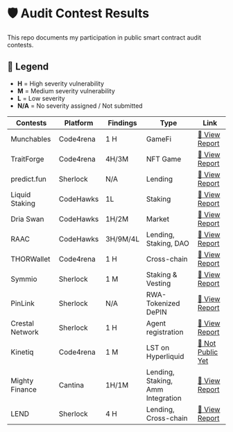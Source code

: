 # 🛡️ Audit Contest Results
This repo documents my participation in public smart contract audit contests.

## 🔎 Legend

- **H** = High severity vulnerability  
- **M** = Medium severity vulnerability  
- **L** = Low severity 
- **N/A** = No severity assigned / Not submitted

| Contests | Platform | Findings | Type | Link |
| ------   | -------- | ---------| ---- | ---- |
| Munchables | Code4rena | 1 H | GameFi | [📃 View Report ](https://code4rena.com/reports/2024-07-munchables) | 
| TraitForge | Code4rena | 4H/3M | NFT Game | [📃 View Report ](https://code4rena.com/reports/2024-07-traitforge) |
| predict.fun | Sherlock | N/A | Lending | [📃 View Report ](https://code4rena.com/reports/2024-07-munchables) |
| Liquid Staking | CodeHawks | 1L | Staking | [📃 View Report ](https://codehawks.cyfrin.io/c/2024-09-stakelink/results?lt=contest&page=1&sc=reward&sj=reward&t=report) |
| Dria Swan | CodeHawks | 1H/2M | Market | [📃 View Report ](https://codehawks.cyfrin.io/c/2024-10-swan-dria/results?lt=contest&page=1&sc=reward&sj=reward&t=report) |
| RAAC | CodeHawks | 3H/9M/4L | Lending, Staking, DAO | [📃 View Report ](https://codehawks.cyfrin.io/c/2025-02-raac/results?lt=contest&page=1&sc=reward&sj=reward&t=report) |
| THORWallet | Code4rena | 1 H | Cross-chain | [📃 View Report ](https://code4rena.com/reports/2025-02-thorwallet) |
| Symmio | Sherlock | 1 M | Staking & Vesting | [📃 View Report ](https://audits.sherlock.xyz/contests/838/report) |
| PinLink | Sherlock | N/A | RWA-Tokenized DePIN | [📃 View Report ](https://audits.sherlock.xyz/contests/852) |
| Crestal Network | Sherlock | 1 H | Agent registration | [📃 View Report ](https://audits.sherlock.xyz/contests/755/report) |
| Kinetiq | Code4rena | 1 M | LST on Hyperliquid | [📃 Not Public Yet ]() |
| Mighty Finance | Cantina | 1H/1M | Lending, Staking, Amm Integration | [📃 View Report ](https://cantina.xyz/code/616d8bb4-16ce-4ca9-9ce9-5b99d6e146ef/findings?status=confirmed&severity=high,medium) |
| LEND | Sherlock | 4 H | Lending, Cross-chain | [📃 View Report ](https://audits.sherlock.xyz/contests/908/report) |
